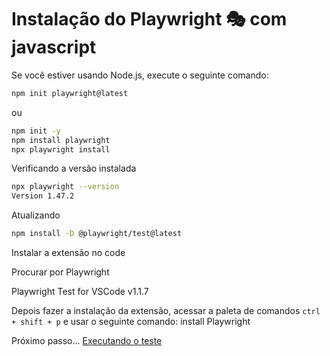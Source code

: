 # Instalação do Playwright 🎭 com javascript

Se você estiver usando Node.js, execute o seguinte comando:

```bash
npm init playwright@latest
```
ou

```bash
npm init -y
npm install playwright
npx playwright install
```

Verificando a versão instalada

```bash
npx playwright --version
Version 1.47.2
```

Atualizando

```bash
npm install -D @playwright/test@latest
```

Instalar a extensão no code

Procurar por Playwright

Playwright Test for VSCode
v1.1.7

Depois fazer a instalação da extensão, acessar a paleta de comandos `ctrl + shift + p` e usar o seguinte comando: install Playwright


Próximo passo... [Executando o teste](executando-js.md)
